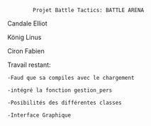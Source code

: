 			Projet Battle Tactics: BATTLE ARENA

Candale Elliot

König Linus

Ciron Fabien


Travail restant:

	-Faud que sa compiles avec le chargement

	-intégré la fonction gestion_pers

	-Posibilités des différentes classes

	-Interface Graphique
